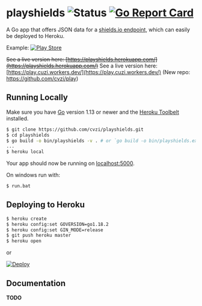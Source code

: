 
# playshields ![Status](https://img.shields.io/endpoint?color=3ad&style=for-the-badge&url=https%3A%2F%2Fplayshields.herokuapp.com%2Fstats) [![Go Report Card](https://goreportcard.com/badge/github.com/cvzi/playshields?style=for-the-badge)](https://goreportcard.com/report/github.com/cvzi/playshields)

A Go app that offers JSON data for a [shields.io endpoint](https://shields.io/endpoint), which can easily be deployed to Heroku.

Example: [![Play Store](https://img.shields.io/endpoint?color=green&label=Store&logo=google-play&logoColor=green&url=https%3A%2F%2Fplay.cuzi.workers.dev%2Fplay%3Fi%3Dcom.github.cvzi.screenshottile%26m%3D%24rating%2520%25E2%25AD%2590%2520v%24version%2520)](https://play.google.com/store/apps/details?id=com.github.cvzi.screenshottile)

~~See a live version here: [https://playshields.herokuapp.com/](https://playshields.herokuapp.com/)~~
See a live version here: [https://play.cuzi.workers.dev/](https://play.cuzi.workers.dev/) (New repo: https://github.com/cvzi/play)

## Running Locally

Make sure you have [Go](http://golang.org/doc/install) version 1.13 or newer and the [Heroku Toolbelt](https://toolbelt.heroku.com/) installed.

```sh
$ git clone https://github.com/cvzi/playshields.git
$ cd playshields
$ go build -o bin/playshields -v . # or `go build -o bin/playshields.exe -v .` in git bash
...
$ heroku local
```

Your app should now be running on [localhost:5000](http://localhost:5000/).

On windows run with:

```sh
$ run.bat
```

## Deploying to Heroku

```sh
$ heroku create
$ heroku config:set GOVERSION=go1.18.2
$ heroku config:set GIN_MODE=release
$ git push heroku master
$ heroku open
```

or

[![Deploy](https://www.herokucdn.com/deploy/button.png)](https://heroku.com/deploy)


## Documentation

**TODO**
